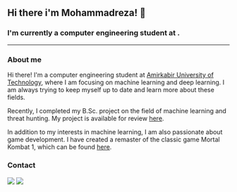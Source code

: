 
## Hi there i'm Mohammadreza! 🙌   


### I'm currently a computer engineering student at .  
---
### About me
Hi there! I'm a computer engineering student at [Amirkabir University of Technology](https://aut.ac.ir/en), where I am focusing on machine learning and deep learning. I am always trying to keep myself up to date and learn more about these fields.

Recently, I completed my B.Sc. project on the field of machine learning and threat hunting. My project is available for review [here](https://github.com/MrezaDorudian/HunterBee).

In addition to my interests in machine learning, I am also passionate about game development. I have created a remaster of the classic game Mortal Kombat 1, which can be found [here](https://github.com/MrezaDorudian/Mortal-Kombat).

<!-- <div>
  <img height="200px" src="https://github-readme-stats.vercel.app/api?username=MrezaDorudian&show_icons=true&theme=dark" />
  <img height="200px" src="https://github-readme-stats.vercel.app/api/top-langs/?username=MrezaDorudian&layout=compact&langs_count=7&theme=dark"/>
</div> -->



### Contact

<a href="mailto:mr.dorudian@gmail.com"><img align="center" src="https://img.shields.io/badge/Gmail-D14836?style=for-the-badge&logo=gmail&logoColor=white" /></a>
<a href="https://www.linkedin.com/in/mohammadreza-doroodian/"><img align="center" src="https://img.shields.io/badge/LinkedIn-0077B5?style=for-the-badge&logo=linkedin&logoColor=white" /></a>
